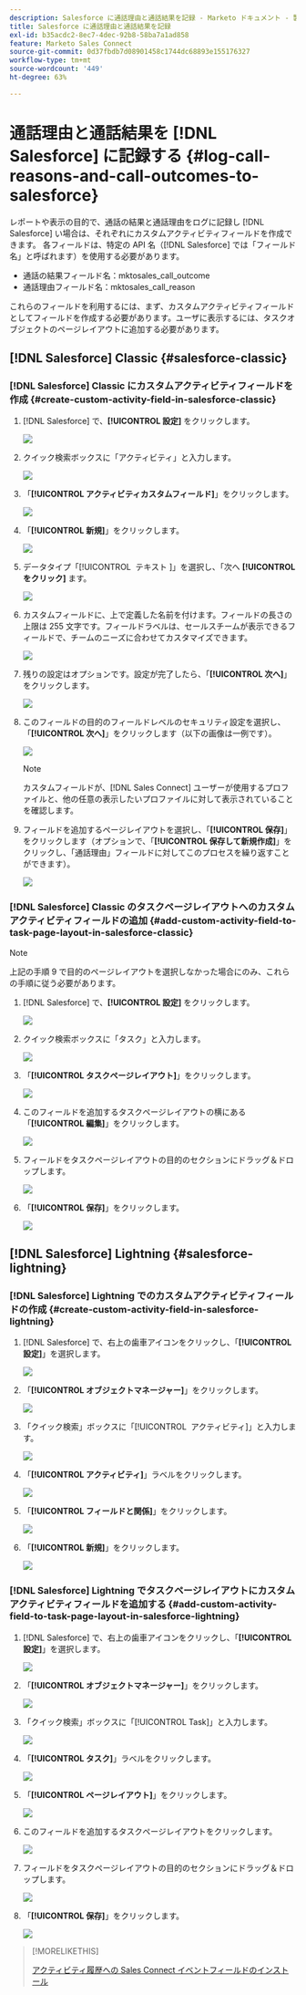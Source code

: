 ```yaml
---
description: Salesforce に通話理由と通話結果を記録 - Marketo ドキュメント - 製品ドキュメント
title: Salesforce に通話理由と通話結果を記録
exl-id: b35acdc2-8ec7-4dec-92b8-58ba7a1ad858
feature: Marketo Sales Connect
source-git-commit: 0d37fbdb7d08901458c1744dc68893e155176327
workflow-type: tm+mt
source-wordcount: '449'
ht-degree: 63%

---
```


# 通話理由と通話結果を [!DNL Salesforce] に記録する {#log-call-reasons-and-call-outcomes-to-salesforce}

レポートや表示の目的で、通話の結果と通話理由をログに記録し [!DNL Salesforce] い場合は、それぞれにカスタムアクティビティフィールドを作成できます。 各フィールドは、特定の API 名（[!DNL Salesforce] では「フィールド名」と呼ばれます）を使用する必要があります。

* 通話の結果フィールド名：mktosales_call_outcome
* 通話理由フィールド名：mktosales_call_reason

これらのフィールドを利用するには、まず、カスタムアクティビティフィールドとしてフィールドを作成する必要があります。ユーザに表示するには、タスクオブジェクトのページレイアウトに追加する必要があります。

## [!DNL Salesforce] Classic {#salesforce-classic}

### [!DNL Salesforce] Classic にカスタムアクティビティフィールドを作成  {#create-custom-activity-field-in-salesforce-classic}

1. [!DNL Salesforce] で、**[!UICONTROL 設定]** をクリックします。

   ![](assets/log-call-reasons-and-call-outcomes-to-salesforce-1.png)

1. クイック検索ボックスに「アクティビティ」と入力します。

   ![](assets/log-call-reasons-and-call-outcomes-to-salesforce-2.png)

1. 「**[!UICONTROL アクティビティカスタムフィールド]**」をクリックします。

   ![](assets/log-call-reasons-and-call-outcomes-to-salesforce-3.png)

1. 「**[!UICONTROL 新規]**」をクリックします。

   ![](assets/log-call-reasons-and-call-outcomes-to-salesforce-4.png)

1. データタイプ「[!UICONTROL &#x200B; テキスト &#x200B;]」を選択し、「次へ **[!UICONTROL をクリック]** ます。

   ![](assets/log-call-reasons-and-call-outcomes-to-salesforce-5.png)

1. カスタムフィールドに、上で定義した名前を付けます。フィールドの長さの上限は 255 文字です。フィールドラベルは、セールスチームが表示できるフィールドで、チームのニーズに合わせてカスタマイズできます。

   ![](assets/log-call-reasons-and-call-outcomes-to-salesforce-6.png)

1. 残りの設定はオプションです。設定が完了したら、「**[!UICONTROL 次へ]**」をクリックします。

   ![](assets/log-call-reasons-and-call-outcomes-to-salesforce-7.png)

1. このフィールドの目的のフィールドレベルのセキュリティ設定を選択し、「**[!UICONTROL 次へ]**」をクリックします（以下の画像は一例です）。

   ![](assets/log-call-reasons-and-call-outcomes-to-salesforce-8.png)

   >[!NOTE]
   >
   >カスタムフィールドが、[!DNL Sales Connect] ユーザーが使用するプロファイルと、他の任意の表示したいプロファイルに対して表示されていることを確認します。

1. フィールドを追加するページレイアウトを選択し、「**[!UICONTROL 保存]**」をクリックします（オプションで、「**[!UICONTROL 保存して新規作成]**」をクリックし、「通話理由」フィールドに対してこのプロセスを繰り返すことができます）。

   ![](assets/log-call-reasons-and-call-outcomes-to-salesforce-9.png)

### [!DNL Salesforce] Classic のタスクページレイアウトへのカスタムアクティビティフィールドの追加 {#add-custom-activity-field-to-task-page-layout-in-salesforce-classic}

>[!NOTE]
>
>上記の手順 9 で目的のページレイアウトを選択しなかった場合にのみ、これらの手順に従う必要があります。

1. [!DNL Salesforce] で、**[!UICONTROL 設定]** をクリックします。

   ![](assets/log-call-reasons-and-call-outcomes-to-salesforce-10.png)

1. クイック検索ボックスに「タスク」と入力します。

   ![](assets/log-call-reasons-and-call-outcomes-to-salesforce-11.png)

1. 「**[!UICONTROL タスクページレイアウト]**」をクリックします。

   ![](assets/log-call-reasons-and-call-outcomes-to-salesforce-12.png)

1. このフィールドを追加するタスクページレイアウトの横にある「**[!UICONTROL 編集]**」をクリックします。

   ![](assets/log-call-reasons-and-call-outcomes-to-salesforce-13.png)

1. フィールドをタスクページレイアウトの目的のセクションにドラッグ＆ドロップします。

   ![](assets/log-call-reasons-and-call-outcomes-to-salesforce-14.png)

1. 「**[!UICONTROL 保存]**」をクリックします。

   ![](assets/log-call-reasons-and-call-outcomes-to-salesforce-15.png)

## [!DNL Salesforce] Lightning {#salesforce-lightning}

### [!DNL Salesforce] Lightning でのカスタムアクティビティフィールドの作成 {#create-custom-activity-field-in-salesforce-lightning}

1. [!DNL Salesforce] で、右上の歯車アイコンをクリックし、「**[!UICONTROL 設定]**」を選択します。

   ![](assets/log-call-reasons-and-call-outcomes-to-salesforce-16.png)

1. 「**[!UICONTROL オブジェクトマネージャー]**」をクリックします。

   ![](assets/log-call-reasons-and-call-outcomes-to-salesforce-17.png)

1. 「クイック検索」ボックスに「[!UICONTROL &#x200B; アクティビティ &#x200B;]」と入力します。

   ![](assets/log-call-reasons-and-call-outcomes-to-salesforce-18.png)

1. 「**[!UICONTROL アクティビティ]**」ラベルをクリックします。

   ![](assets/log-call-reasons-and-call-outcomes-to-salesforce-19.png)

1. 「**[!UICONTROL フィールドと関係]**」をクリックします。

   ![](assets/log-call-reasons-and-call-outcomes-to-salesforce-20.png)

1. 「**[!UICONTROL 新規]**」をクリックします。

   ![](assets/log-call-reasons-and-call-outcomes-to-salesforce-21.png)

### [!DNL Salesforce] Lightning でタスクページレイアウトにカスタムアクティビティフィールドを追加する {#add-custom-activity-field-to-task-page-layout-in-salesforce-lightning}

1. [!DNL Salesforce] で、右上の歯車アイコンをクリックし、「**[!UICONTROL 設定]**」を選択します。

   ![](assets/log-call-reasons-and-call-outcomes-to-salesforce-22.png)

1. 「**[!UICONTROL オブジェクトマネージャー]**」をクリックします。

   ![](assets/log-call-reasons-and-call-outcomes-to-salesforce-23.png)

1. 「クイック検索」ボックスに「[!UICONTROL Task]」と入力します。

   ![](assets/log-call-reasons-and-call-outcomes-to-salesforce-24.png)

1. 「**[!UICONTROL タスク]**」ラベルをクリックします。

   ![](assets/log-call-reasons-and-call-outcomes-to-salesforce-25.png)

1. 「**[!UICONTROL ページレイアウト]**」をクリックします。

   ![](assets/log-call-reasons-and-call-outcomes-to-salesforce-26.png)

1. このフィールドを追加するタスクページレイアウトをクリックします。

   ![](assets/log-call-reasons-and-call-outcomes-to-salesforce-27.png)

1. フィールドをタスクページレイアウトの目的のセクションにドラッグ＆ドロップします。

   ![](assets/log-call-reasons-and-call-outcomes-to-salesforce-28.png)

1. 「**[!UICONTROL 保存]**」をクリックします。

   ![](assets/log-call-reasons-and-call-outcomes-to-salesforce-29.png)

>[!MORELIKETHIS]
>
>[アクティビティ履歴への Sales Connect イベントフィールドのインストール](/help/marketo/product-docs/marketo-sales-connect/crm/salesforce-customization/install-sales-connect-event-fields-on-activity-history.md)
